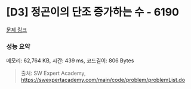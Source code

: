 # [D3] 정곤이의 단조 증가하는 수 - 6190 

[문제 링크](https://swexpertacademy.com/main/code/problem/problemDetail.do?contestProbId=AWcPjEuKAFgDFAU4) 

### 성능 요약

메모리: 62,764 KB, 시간: 439 ms, 코드길이: 806 Bytes



> 출처: SW Expert Academy, https://swexpertacademy.com/main/code/problem/problemList.do